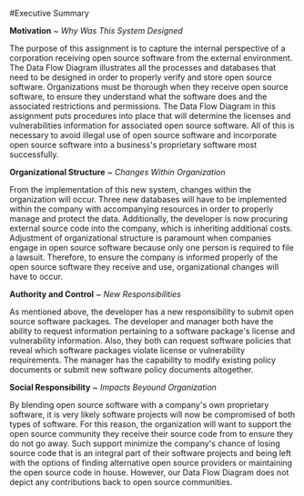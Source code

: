 
#Executive Summary 

 
**Motivation** ~ *Why Was This System Designed*

The purpose of this assignment is to capture the internal perspective of a corporation receiving open source software from the external environment.  The Data Flow Diagram illustrates all the processes and databases that need to be designed in order to properly verify and store open source software.  Organizations must be thorough when they receive open source software, to ensure they understand what the software does and the associated restrictions and permissions.  The Data Flow Diagram in this assignment puts procedures into place that will determine the licenses and vulnerabilities information for associated open source software.  All of this is necessary to avoid illegal use of open source software and incorporate open source software into a business's proprietary software most successfully.  


**Organizational Structure** ~ *Changes Within Organization*

From the implementation of this new system, changes within the organization will occur. Three new databases will have to be implemented within the company with accompanying resources in order to properly manage and protect the data. Additionally, the developer is now procuring external source code into the company, which is inheriting additional costs. Adjustment of organizational structure is paramount when companies engage in open source software because only one person is required to file a lawsuit. Therefore, to ensure the company is informed properly of the open source software they receive and use, organizational changes will have to occur.


**Authority and Control** ~ *New Responsibilities*

As mentioned above, the developer has a new responsibility to submit open source software packages.  The developer and manager both have the ability to request information pertaining to a software package's license and vulnerability information.  Also, they both can request software policies that reveal which software packages violate license or vulnerability requirements.  The manager has the capability to modify existing policy documents or submit new software policy documents altogether.



**Social Responsibility** ~ *Impacts Beyound Organization*

By blending open source software with a company's own proprietary software, it is very likely software projects will now be compromised of both types of software. For this reason, the organization will want to support the open source community they receive their source code from to ensure they do not go away.  Such support minimize the company's chance of losing source code that is an integral part of their software projects and being left with the options of finding alternative open source providers or maintaining the open source code in house.  However, our Data Flow Diagram does not depict any contributions back to open source communities.  
  

